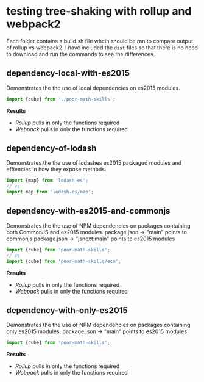 # testing tree-shaking with rollup and webpack2

Each folder contains a build.sh file whcih should be ran to compare output of rollup vs webpack2. I have included the `dist` files so that there is no need to download and run the commands to see the differences.

## dependency-local-with-es2015
Demonstrates the the use of local dependencies on es2015 modules.
```js
import {cube} from './poor-math-skills';
```

**Results**
- *Rollup* pulls in only the functions required
- *Webpack* pulls in only the functions required

## dependency-of-lodash
Demonstrates the the use of lodashes es2015 packaged modules and effiencies in how they expose methods.
```js
import {map} from 'lodash-es';
// vs
import map from 'lodash-es/map';
```

## dependency-with-es2015-and-commonjs
Demonstrates the the use of NPM dependencies on packages containing both CommonJS and es2015 modules.
package.json -> "main" points to commonjs
package.json -> "jsnext:main" points to es2015 modules
```js
import {cube} from 'poor-math-skills';
// vs
import {cube} from 'poor-math-skills/ecm';
```

**Results**
- *Rollup* pulls in only the functions required
- *Webpack* pulls in only the functions required

## dependency-with-only-es2015
Demonstrates the the use of NPM dependencies on packages containing only es2015 modules.
package.json -> "main" points to es2015 modules
```js
import {cube} from 'poor-math-skills';
```

**Results**
- *Rollup* pulls in only the functions required
- *Webpack* pulls in only the functions required
